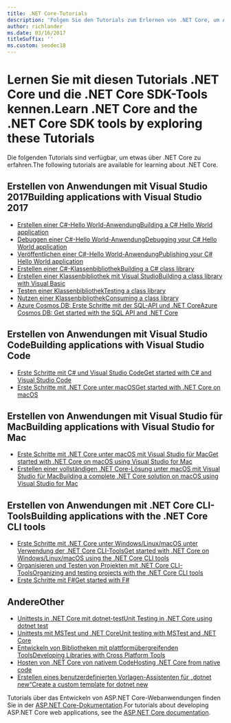 ```yaml
---
title: .NET Core-Tutorials
description: 'Folgen Sie den Tutorials zum Erlernen von .NET Core, um Apps und Bibliotheken für Mac, Linux und Windows zu erstellen.'
author: richlander
ms.date: 03/16/2017
titleSuffix: ''
ms.custom: seodec18
---
```

# <a name="learn-net-core-and-the-net-core-sdk-tools-by-exploring-these-tutorials"></a><span data-ttu-id="bed2a-103">Lernen Sie mit diesen Tutorials .NET Core und die .NET Core SDK-Tools kennen.</span><span class="sxs-lookup"><span data-stu-id="bed2a-103">Learn .NET Core and the .NET Core SDK tools by exploring these Tutorials</span></span>

<span data-ttu-id="bed2a-104">Die folgenden Tutorials sind verfügbar, um etwas über .NET Core zu erfahren.</span><span class="sxs-lookup"><span data-stu-id="bed2a-104">The following tutorials are available for learning about .NET Core.</span></span>

## <a name="building-applications-with-visual-studio-2017"></a><span data-ttu-id="bed2a-105">Erstellen von Anwendungen mit Visual Studio 2017</span><span class="sxs-lookup"><span data-stu-id="bed2a-105">Building applications with Visual Studio 2017</span></span>

- [<span data-ttu-id="bed2a-106">Erstellen einer C#-Hello World-Anwendung</span><span class="sxs-lookup"><span data-stu-id="bed2a-106">Building a C# Hello World application</span></span>](with-visual-studio.md)
- [<span data-ttu-id="bed2a-107">Debuggen einer C#-Hello World-Anwendung</span><span class="sxs-lookup"><span data-stu-id="bed2a-107">Debugging your C# Hello World application</span></span>](debugging-with-visual-studio.md)
- [<span data-ttu-id="bed2a-108">Veröffentlichen einer C#-Hello World-Anwendung</span><span class="sxs-lookup"><span data-stu-id="bed2a-108">Publishing your C# Hello World application</span></span>](publishing-with-visual-studio.md)
- [<span data-ttu-id="bed2a-109">Erstellen einer C#-Klassenbibliothek</span><span class="sxs-lookup"><span data-stu-id="bed2a-109">Building a C# class library</span></span>](library-with-visual-studio.md)
- [<span data-ttu-id="bed2a-110">Erstellen einer Klassenbibliothek mit Visual Studio</span><span class="sxs-lookup"><span data-stu-id="bed2a-110">Building a class library with Visual Basic</span></span>](vb-library-with-visual-studio.md)
- [<span data-ttu-id="bed2a-111">Testen einer Klassenbibliothek</span><span class="sxs-lookup"><span data-stu-id="bed2a-111">Testing a class library</span></span>](testing-library-with-visual-studio.md)
- [<span data-ttu-id="bed2a-112">Nutzen einer Klassenbibliothek</span><span class="sxs-lookup"><span data-stu-id="bed2a-112">Consuming a class library</span></span>](consuming-library-with-visual-studio.md)
- [<span data-ttu-id="bed2a-113">Azure Cosmos DB: Erste Schritte mit der SQL-API und .NET Core</span><span class="sxs-lookup"><span data-stu-id="bed2a-113">Azure Cosmos DB: Get started with the SQL API and .NET Core</span></span>](/azure/cosmos-db/sql-api-dotnetcore-get-started)

## <a name="building-applications-with-visual-studio-code"></a><span data-ttu-id="bed2a-114">Erstellen von Anwendungen mit Visual Studio Code</span><span class="sxs-lookup"><span data-stu-id="bed2a-114">Building applications with Visual Studio Code</span></span>

- [<span data-ttu-id="bed2a-115">Erste Schritte mit C# und Visual Studio Code</span><span class="sxs-lookup"><span data-stu-id="bed2a-115">Get started with C# and Visual Studio Code</span></span>](with-visual-studio-code.md)
- [<span data-ttu-id="bed2a-116">Erste Schritte mit .NET Core unter macOS</span><span class="sxs-lookup"><span data-stu-id="bed2a-116">Get started with .NET Core on macOS</span></span>](using-on-macos.md)

## <a name="building-applications-with-visual-studio-for-mac"></a><span data-ttu-id="bed2a-117">Erstellen von Anwendungen mit Visual Studio für Mac</span><span class="sxs-lookup"><span data-stu-id="bed2a-117">Building applications with Visual Studio for Mac</span></span>

- [<span data-ttu-id="bed2a-118">Erste Schritte mit .NET Core unter macOS mit Visual Studio für Mac</span><span class="sxs-lookup"><span data-stu-id="bed2a-118">Get started with .NET Core on macOS using Visual Studio for Mac</span></span>](using-on-mac-vs.md)
- [<span data-ttu-id="bed2a-119">Erstellen einer vollständigen .NET Core-Lösung unter macOS mit Visual Studio für Mac</span><span class="sxs-lookup"><span data-stu-id="bed2a-119">Building a complete .NET Core solution on macOS using Visual Studio for Mac</span></span>](using-on-mac-vs-full-solution.md)

## <a name="building-applications-with-the-net-core-cli-tools"></a><span data-ttu-id="bed2a-120">Erstellen von Anwendungen mit .NET Core CLI-Tools</span><span class="sxs-lookup"><span data-stu-id="bed2a-120">Building applications with the .NET Core CLI tools</span></span>

- [<span data-ttu-id="bed2a-121">Erste Schritte mit .NET Core unter Windows/Linux/macOS unter Verwendung der .NET Core CLI-Tools</span><span class="sxs-lookup"><span data-stu-id="bed2a-121">Get started with .NET Core on Windows/Linux/macOS using the .NET Core CLI tools</span></span>](using-with-xplat-cli.md)
- [<span data-ttu-id="bed2a-122">Organisieren und Testen von Projekten mit .NET Core CLI-Tools</span><span class="sxs-lookup"><span data-stu-id="bed2a-122">Organizing and testing projects with the .NET Core CLI tools</span></span>](testing-with-cli.md)
- [<span data-ttu-id="bed2a-123">Erste Schritte mit F#</span><span class="sxs-lookup"><span data-stu-id="bed2a-123">Get started with F#</span></span>](../../fsharp/get-started/get-started-command-line.md)

## <a name="other"></a><span data-ttu-id="bed2a-124">Andere</span><span class="sxs-lookup"><span data-stu-id="bed2a-124">Other</span></span>
- [<span data-ttu-id="bed2a-125">Unittests in .NET Core mit dotnet-test</span><span class="sxs-lookup"><span data-stu-id="bed2a-125">Unit Testing in .NET Core using dotnet test</span></span>](../testing/unit-testing-with-dotnet-test.md)
- [<span data-ttu-id="bed2a-126">Unittests mit MSTest und .NET Core</span><span class="sxs-lookup"><span data-stu-id="bed2a-126">Unit testing with MSTest and .NET Core</span></span>](../testing/unit-testing-with-mstest.md)
- [<span data-ttu-id="bed2a-127">Entwickeln von Bibliotheken mit plattformübergreifenden Tools</span><span class="sxs-lookup"><span data-stu-id="bed2a-127">Developing Libraries with Cross Platform Tools</span></span>](libraries.md)
- [<span data-ttu-id="bed2a-128">Hosten von .NET Core von nativem Code</span><span class="sxs-lookup"><span data-stu-id="bed2a-128">Hosting .NET Core from native code</span></span>](netcore-hosting.md)
- [<span data-ttu-id="bed2a-129">Erstellen eines benutzerdefinierten Vorlagen-Assistenten für „dotnet new“</span><span class="sxs-lookup"><span data-stu-id="bed2a-129">Create a custom template for dotnet new</span></span>](create-custom-template.md)

<span data-ttu-id="bed2a-130">Tutorials über das Entwickeln von ASP.NET Core-Webanwendungen finden Sie in der [ASP.NET Core-Dokumentation](/aspnet/core/).</span><span class="sxs-lookup"><span data-stu-id="bed2a-130">For tutorials about developing ASP.NET Core web applications, see the [ASP.NET Core documentation](/aspnet/core/).</span></span>

